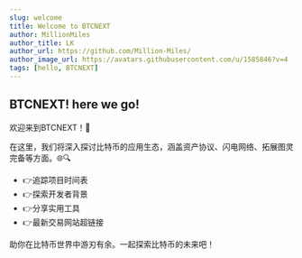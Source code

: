 ```yaml
---
slug: welcome
title: Welcome to BTCNEXT
author: MillionMiles
author_title: LK
author_url: https://github.com/Million-Miles/
author_image_url: https://avatars.githubusercontent.com/u/1585846?v=4
tags: [hello, BTCNEXT]
---
```


## BTCNEXT! here we go! 

欢迎来到BTCNEXT！🚀 

在这里，我们将深入探讨比特币的应用生态，涵盖资产协议、闪电网络、拓展图灵完备等方面。🌐🔍 

- 👉追踪项目时间表
- 👉探索开发者背景
- 👉分享实用工具
- 👉最新交易网站超链接

助你在比特币世界中游刃有余。一起探索比特币的未来吧！